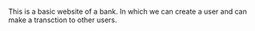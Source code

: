 This is a basic website of a bank. In which we can create a user and can make a transction to other users.
